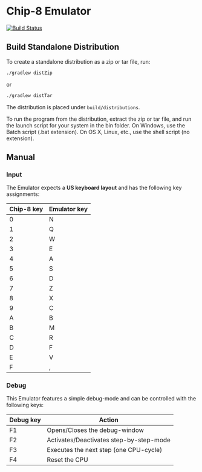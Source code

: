 # Chip-8 Emulator

[![Build Status](https://travis-ci.org/nihas101/java-chip-8-emulator.svg?branch=master)](https://travis-ci.org/nihas101/java-chip-8-emulator)

## Build Standalone Distribution

To create a standalone distribution as a zip or tar file, run:

```sh
./gradlew distZip
```
or
```sh
./gradlew distTar
```

The distribution is placed under `build/distributions`.

To run the program from the distribution, extract the zip or tar file, and run the launch script for your system in the bin folder. On Windows, use the Batch script (.bat extension). On OS X, Linux, etc., use the shell script (no extension).

## Manual

### Input
The Emulator expects a **US keyboard layout** and has the following key assignments:

| Chip-8 key    | Emulator key   |
| ------------- | -------------  |
| 0             | N              |
| 1             | Q              |
| 2             | W              |
| 3             | E              |
| 4             | A              |
| 5             | S              |
| 6             | D              |
| 7             | Z              |
| 8             | X              |
| 9             | C              |
| A             | B              |
| B             | M              |
| C             | R              |
| D             | F              |
| E             | V              |
| F             | ,              |

### Debug
This Emulator features a simple debug-mode and can be controlled with the following keys:

| Debug key      | Action                                     |
| -------------  | -----------------------------------------  |
| F1             | Opens/Closes the debug-window              |
| F2             | Activates/Deactivates step-by-step-mode    |
| F3             | Executes the next step (one CPU-cycle)     |
| F4             | Reset the CPU                              |
